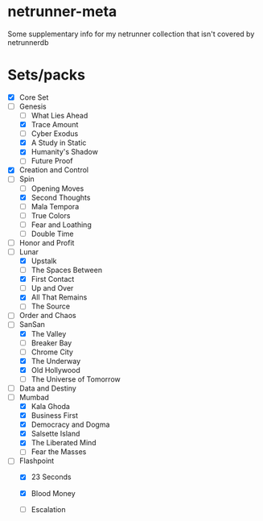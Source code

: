 # netrunner-meta
Some supplementary info for my netrunner collection that isn't covered by netrunnerdb

# Sets/packs
 - [x] Core Set
 - [ ] Genesis
   - [ ] What Lies Ahead
   - [x] Trace Amount
   - [ ] Cyber Exodus
   - [x] A Study in Static
   - [x] Humanity's Shadow
   - [ ] Future Proof
 - [x] Creation and Control
 - [ ] Spin
   - [ ] Opening Moves
   - [x] Second Thoughts
   - [ ] Mala Tempora
   - [ ] True Colors
   - [ ] Fear and Loathing
   - [ ] Double Time
 - [ ] Honor and Profit
 - [ ] Lunar
   - [x] Upstalk
   - [ ] The Spaces Between
   - [x] First Contact
   - [ ] Up and Over
   - [x] All That Remains
   - [ ] The Source
 - [ ] Order and Chaos
 - [ ] SanSan
   - [x] The Valley
   - [ ] Breaker Bay
   - [ ] Chrome City
   - [x] The Underway
   - [x] Old Hollywood
   - [ ] The Universe of Tomorrow
 - [ ] Data and Destiny
 - [ ] Mumbad
   - [x] Kala Ghoda
   - [x] Business First
   - [x] Democracy and Dogma
   - [x] Salsette Island
   - [x] The Liberated Mind
   - [ ] Fear the Masses
 - [ ] Flashpoint
   - [x] 23 Seconds
   - [x] Blood Money
   - [ ] Escalation

